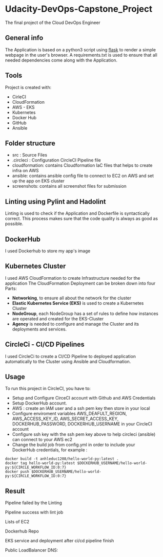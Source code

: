 # Udacity-DevOps-Capstone_Project

The final project of the Cloud DevOps Engineer

## General info

The Application is based on a python3 script using <a target="_blank" href="https://flask.palletsprojects.com">flask</a> to render a simple webpage in the user's browser.
A requirements.txt is used to ensure that all needed dependencies come along with the Application.

## Tools

Project is created with:

- CirleCI
- CloudFormation
- AWS - EKS
- Kubernetes
- Docker Hub
- GitHub
- Ansible

## Folder structure

- src : Source Files
- .circleci : Configuration CircleCI Pipeline file
- cloudformation: contains Cloudformation IaC files that helps to create infra on AWS
- ansible: contains ansible config file to connect to EC2 on AWS and set up the app on EKS cluster
- screenshots: contains all screenshot files for submission

## Linting using Pylint and Hadolint

Linting is used to check if the Application and Dockerfile is syntactically correct.
This process makes sure that the code quality is always as good as possible.

## DockerHub

I used Dockerhub to store my app's image

## Kubernetes Cluster

I used AWS CloudFormation to create Infrastructure needed for the application
The CloudFormation Deployment can be broken down into four Parts:

- **Networking**, to ensure all about the network for the cluster
- **Elastic Kubernetes Service (EKS)** is used to create a Kubernetes Cluster
- **NodeGroup**, each NodeGroup has a set of rules to define how instances are operated and created for the EKS-Cluster
- **Agency** is needed to configure and manage the Cluster and its deployments and services.

## CircleCi - CI/CD Pipelines

I used CircleCi to create a CI/CD Pipeline to deployed application automatically to the Cluster using Ansible and Cloudformation.

## Usage

To run this project in CircleCI, you have to:

- Setup and Configure CirceCI account with Github and AWS Credentials
- Setup DockerHub account.
- AWS : create an IAM user and a ssh pem key then store in your local
- Configure enviroment variables AWS_DEAFULT_REGION, AWS_ACCESS_KEY_ID, AWS_SECRET_ACCESS_KEY, DOCKERHUB_PASSWORD, DOCKERHUB_USERNAME in your CircleCI account
- Configure ssh key with the ssh pem key above to help circleci (ansible) can connect to your AWS ec2
- Change the build job from config.yml in order to include your DockerHub credentials, for example :

```
docker build -t anhleduc1208/hello-world-py:latest .
docker tag hello-world-py:latest $DOCKERHUB_USERNAME/hello-world-py:${CIRCLE_WORKFLOW_ID:0:7}
docker push $DOCKERHUB_USERNAME/hello-world-py:${CIRCLE_WORKFLOW_ID:0:7}

```

## Result

Pipeline failed by the Linting

Pipeline success with lint job

Lists of EC2

Dockerhub Repo

EKS service and deployment after ci/cd pipeline finish

Public LoadBalancer DNS:

